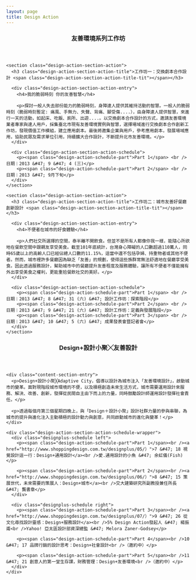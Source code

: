 ```yaml
---
layout: page
title: Design Action
---
```


<div class="notes-background container">

  <section class="content-section">
    <header class="content-section-title-container">
      <h3 class="content-section-title blue">友善環境系列工作坊<span class="content-section-title-tit"></span></h3>
    </header>

    <section class="design-action-section-action">
      <h3 class="design-action-section-action-title">工作坊一：交換劇本合作設計 <span class="design-action-section-action-title-tit"></span></h3>

      <div class="design-action-section-action-entry">
        <h4>我的脆弱時刻 你的友善智慧</h4>

        <p>探討一般人失去部份能力的脆弱時刻，身障達人提供其維持活動的智慧。一般人的脆弱時刻（脆弱時刻暫定: 痛風、手無力、失聲、背痛、腳受傷....），由身障達人提供智慧，來進行一天的活動，如起床、吃飯、廁所、出遊....。以交換劇本合作設計的方式，邀請友善環境業者專家與達人用戶，採集臺北市現有友善環境實例與智慧，選擇場域進行交換劇本合作創新工作坊，發現價值工作模組，建立應用劇本。最後將邀集企業與用戶，參考應用劇本，發展場域應用，協助民眾及需求單位引用，持續擴大合作設計，不斷提升北市友善環境。</p>
      </div>

      <div class="design-action-section-action-schedule">
        <p><span class="design-action-schedule-part">Part 1</span> <br />日期︱2013 &#47; 9 &#47; 4 (三)</p>
        <p><span class="design-action-schedule-part">Part 2</span> <br />日期︱2013 &#47; 9月下旬</p>
      </div>
    </section>

    <section class="design-action-section-action">
      <h3 class="design-action-section-action-title">工作坊二：城市友善好餐廳創新設計 <span class="design-action-section-action-title-tit"></span></h3>

      <div class="design-action-section-action-entry">
        <h4>不便者在城市的好食體驗</h4>

        <p>人們社交所選擇的空間，泰半離不開飲食。但並不是所有人都像你我一樣，能隨心所欲地在餐飲空間中跟親友享受美食。截至101年底統計，台灣身心障礙的人口數超過110萬人，同時65歲以上的高齡人口已經佔總人口數的11.15%，這當中還不包括孕婦、持重物者或其他不便者。然而，城市裡許多餐廳因為缺乏「友善」的規劃，使得這些族群常無法舒適地在餐廳享受美食。因此透過服務設計，幫助城市中的餐廳提升友善程度及服務體驗，讓所有不便者不僅能擁有外出享受美食之權利，更能重拾餐飲社交的美好。</p>
      </div>

      <div class="design-action-section-action-schedule">
        <p><span class="design-action-schedule-part">Part 1</span> <br />日期︱2013 &#47; 8 &#47; 31 (六) &#47; 設計工作坊：探索階段</p>
        <p><span class="design-action-schedule-part">Part 2</span> <br />日期︱2013 &#47; 9 &#47; 21 (六) &#47; 設計工作坊：定義與發展階段</p>
        <p><span class="design-action-schedule-part">Part 3</span> <br />日期︱2013 &#47; 10 &#47; 5 (六) &#47; 成果發表會暨記者會</p>
      </div>
    </section>

  </section>

  <section class="content-section">
    <header class="content-section-title-container">
      <h3 class="content-section-title blue">Design+設計小聚╳友善設計<span class="content-section-title-tit"></span></h3>
    </header>

    <div class="content-section-entry">
      <p>Design+設計小聚╳Adaptive City，倡導以設計為城市注入「友善環境設計」，啟動城市的變革。面對現階段城市環境的不便，以及積極創造未來生活方式，城市需要運用設計來服務、解決、改善、創新，發揮從民間自主由下而上的力量，同時鼓勵設計師運用設計發揮社會責任。</p>

      <p>透過每個月第三個星期四晚上，與「Design＋設計小聚」設計社群力量的參與串聯，為城市的提升與進化注入主動積極的設計動力與創意，共同啟動城市的進化與變革！</p>
    </div>

    <div class="design-action-section-action-schedule-wrapper">
      <div class="designplus-schedule left">
        <p><span class="design-action-schedule-part">Part 1</span><br /><a href="http://www.shoppingdesign.com.tw/designplus/05/）">7 &#47; 18 視覺設計這一行：Design+通用設計</a><br />愛.通用設計的小魚 &#47; 余虹儀(Fish)</p>

        <p><span class="design-action-schedule-part">Part 2</span><br /><a href="http://www.shoppingdesign.com.tw/designplus/06/）">8 &#47; 15 策展世代，未來需要的策展人：Design+城市</a><br />交大建築研究所副教授兼任所長 &#47; 龔書章</p>
      </div>

      <div class="designplus-schedule right">
        <p><span class="design-action-schedule-part">Part 3</span><br /><a href="http://www.shoppingdesign.com.tw/designplus/07/）">9 &#47; 26 從文化尋找設計靈感：Design+服務設計</a><br />5% Design Action發起人 &#47; 楊振甫<br />Yahoo! 亞太區設計部資深總監 &#47; Melora Zaner-Godsey</p>

        <p><span class="design-action-schedule-part">Part 4</span><br />10 &#47; 17 品牌行銷的設計思考：Design+社會設計<br />（邀約中）</p>

        <p><span class="design-action-schedule-part">Part 5</span><br />11 &#47; 21 創意人的第一堂生存課，財務管理：Design+友善環境<br />（邀約中）</p>
      </div>
    </div>

  </section>
</div>
